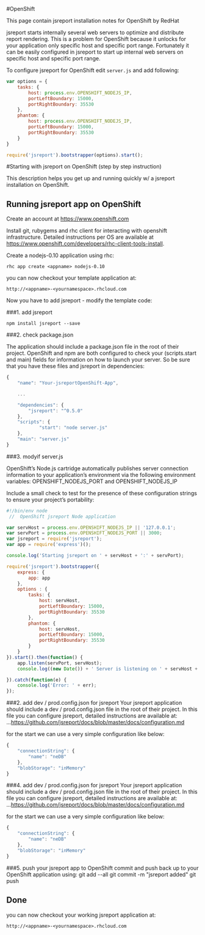 #OpenShift

This page contain jsreport installation notes for OpenShift by RedHat

jsreport starts internally several web servers to optimize and distribute report rendering. This is a problem for OpenShift because it unlocks for your application only specific host and specific port range.  Fortunately it can be easily configured in jsreport to start up internal web servers on specific host and specific port range.

To configure jsreport for OpenShift edit `server.js` and add following:
```js
var options = {
	tasks: {
		host: process.env.OPENSHIFT_NODEJS_IP,
		portLeftBoundary: 15000,
		portRightBoundary: 35530
	},
	phantom: {
		host: process.env.OPENSHIFT_NODEJS_IP,
		portLeftBoundary: 15000,
		portRightBoundary: 35530
	}
}

require('jsreport').bootstrapper(options).start();
```


#Starting with jsreport on OpenShift (step by step instruction)

This description helps you get up and running quickly w/ a jsreport installation on OpenShift.

Running jsreport app on OpenShift
-------------------------------

Create an account at https://www.openshift.com

Install git, rubygems and rhc client for interacting with openshift infrastructure.
Detailed instructions per OS are available at https://www.openshift.com/developers/rhc-client-tools-install.

Create a nodejs-0.10 application using rhc:

    rhc app create <appname> nodejs-0.10

you can now checkout your template application at:

    http://<appname>-<yournamespace>.rhcloud.com

Now you have to add jsreport - modify the template code:

###1. add jsreport

	npm install jsreport --save


###2. check package.json

The application should include a package.json file in the root of their project. OpenShift and npm are both configured to check your (scripts.start and main) fields for information on how to launch your server. So be sure that you have these files and jsreport in dependencies:

```js
{
	"name": "Your-jsreportOpenShift-App",

	...

	"dependencies": {
		"jsreport": "^0.5.0"
	},
	"scripts": {
			"start": "node server.js"
	},
	"main": "server.js"
}
```

###3. modyif server.js

OpenShift’s Node.js cartridge automatically publishes server connection information to your application’s environment via the following environment variables: OPENSHIFT_NODEJS_PORT and OPENSHIFT_NODEJS_IP

Include a small check to test for the presence of these configuration strings to ensure your project’s portability:

```js
#!/bin/env node
 //  OpenShift jsreport Node application

var servHost = process.env.OPENSHIFT_NODEJS_IP || '127.0.0.1';
var servPort = process.env.OPENSHIFT_NODEJS_PORT || 3000;
var jsreport = require('jsreport');
var app = require('express')();

console.log('Starting jsreport on ' + servHost + ':' + servPort);

require('jsreport').bootstrapper({
    express: {
        app: app
    },
    options : {
        tasks: {
            host: servHost,
            portLeftBoundary: 15000,
            portRightBoundary: 35530
        },
        phantom: {
            host: servHost,
            portLeftBoundary: 15000,
            portRightBoundary: 35530
        }
    }
}).start().then(function() {
    app.listen(servPort, servHost);
    console.log((new Date()) + ' Server is listening on ' + servHost + ':' + servPort);

}).catch(function(e) {
    console.log('Error: ' + err);
});
```

###2. add dev / prod.config.json for jsreport
Your jsreport application should include a dev / prod.config.json file in the root of their project. In this file you can configure jsreport, detailed instructions are available at: ...https://github.com/jsreport/docs/blob/master/docs/configuration.md

for the start we can use a very simple configuration like below:
```js
{
    "connectionString": {
        "name": "neDB"
    },
    "blobStorage": "inMemory"
}
```
###4. add dev / prod.config.json for jsreport
Your jsreport application should include a dev / prod.config.json file in the root of their project. In this file you can configure jsreport, detailed instructions are available at: ...https://github.com/jsreport/docs/blob/master/docs/configuration.md

for the start we can use a very simple configuration like below:
```js
{
    "connectionString": {
        "name": "neDB"
    },
    "blobStorage": "inMemory"
}
```

###5. push your jsreport app to OpenShift
commit and push back up to your OpenShift application using:
		git add --all
    git commit -m "jsreport added"
    git push

Done
-----------
you can now checkout your working jsreport application at:

	http://<appname>-<yournamespace>.rhcloud.com
